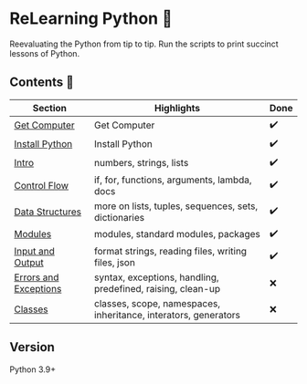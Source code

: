# ReLearning Python :snake:

Reevaluating the Python from tip to tip. Run the scripts to print succinct lessons of Python.

## Contents :meat_on_bone:

| Section | Highlights | Done |
| ------- | ----- | ---- |
| [Get Computer](/01.txt) | Get Computer | :heavy_check_mark: |
| [Install Python](/02.txt) | Install Python | :heavy_check_mark: |
| [Intro](/03) | numbers, strings, lists | :heavy_check_mark: |
| [Control Flow](/04) | if, for, functions, arguments, lambda, docs | :heavy_check_mark: |
| [Data Structures](/05) | more on lists, tuples, sequences, sets, dictionaries| :heavy_check_mark: |
| [Modules](/06) | modules, standard modules, packages | :heavy_check_mark: |
| [Input and Output](/07) | format strings, reading files, writing files, json | :heavy_check_mark: |
| [Errors and Exceptions](/08) | syntax, exceptions, handling, predefined, raising, clean-up | :x: |
| [Classes](/09) | classes, scope, namespaces, inheritance, interators, generators | :x: |

## Version

Python 3.9+
